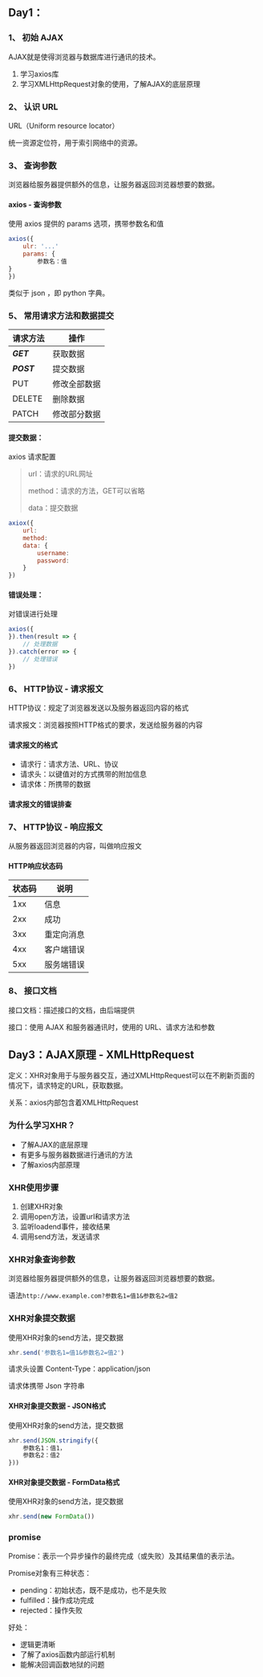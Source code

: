 ## Day1：

### 1、 初始 AJAX

AJAX就是使得浏览器与数据库进行通讯的技术。

1. 学习axios库
2. 学习XMLHttpRequest对象的使用，了解AJAX的底层原理

### 2、 认识 URL

URL（Uniform resource locator）

统一资源定位符，用于索引网络中的资源。

### 3、 查询参数

浏览器给服务器提供额外的信息，让服务器返回浏览器想要的数据。

#### axios - 查询参数

使用 axios 提供的 params 选项，携带参数名和值

```javaScript
axios({
	ulr: '...'
	params: {
		参数名：值
}
})
```

类似于 json ，即 python 字典。

### 5、 常用请求方法和数据提交

| 请求方法 | 操作         |
| ---------- | -------------- |
| ***GET***         | 获取数据     |
| ***POST***         | 提交数据     |
| PUT      | 修改全部数据 |
| DELETE   | 删除数据     |
| PATCH    | 修改部分数据 |

#### 提交数据：

axios 请求配置

> url：请求的URL网址
>
> method：请求的方法，GET可以省略
>
> data：提交数据

```JavaScript
axiox({
	url:
	method:
	data: {
		username:
		password:
	}
})
```

#### 错误处理：

对错误进行处理

```JavaScript
axios({
}).then(result => {
	// 处理数据
}).catch(error => {
	// 处理错误
})
```

### 6、 HTTP协议 - 请求报文

HTTP协议：规定了浏览器发送以及服务器返回内容的格式

请求报文：浏览器按照HTTP格式的要求，发送给服务器的内容

#### 请求报文的格式

* 请求行：请求方法、URL、协议
* 请求头：以键值对的方式携带的附加信息
* 请求体：所携带的数据

#### 请求报文的错误排查

### 7、 HTTP协议 - 响应报文

从服务器返回浏览器的内容，叫做响应报文

#### HTTP响应状态码

| 状态码 | 说明       |
| -------- | ------------ |
| 1xx    | 信息       |
| 2xx    | 成功       |
| 3xx    | 重定向消息 |
| 4xx    | 客户端错误 |
| 5xx    | 服务端错误 |

### 8、 接口文档

接口文档：描述接口的文档，由后端提供

接口：使用 AJAX 和服务器通讯时，使用的 URL、请求方法和参数

## Day3：AJAX原理 - XMLHttpRequest

定义：XHR对象用于与服务器交互，通过XMLHttpRequest可以在不刷新页面的情况下，请求特定的URL，获取数据。

关系：axios内部包含着XMLHttpRequest

### 为什么学习XHR？

- 了解AJAX的底层原理
- 有更多与服务器数据进行通讯的方法
- 了解axios内部原理

### XHR使用步骤

1. 创建XHR对象
1. 调用open方法，设置url和请求方法
1. 监听loadend事件，接收结果
1. 调用send方法，发送请求

### XHR对象查询参数

浏览器给服务器提供额外的信息，让服务器返回浏览器想要的数据。

语法`http://www.example.com?参数名1=值1&参数名2=值2`

### XHR对象提交数据

使用XHR对象的send方法，提交数据

```JavaScript
xhr.send('参数名1=值1&参数名2=值2')

```

请求头设置 Content-Type：application/json

请求体携带 Json 字符串

#### XHR对象提交数据 - JSON格式

使用XHR对象的send方法，提交数据

```JavaScript
xhr.send(JSON.stringify({
	参数名1：值1，
	参数名2：值2
}))
```

#### XHR对象提交数据 - FormData格式

使用XHR对象的send方法，提交数据

```JavaScript
xhr.send(new FormData())
```

### promise

Promise：表示一个异步操作的最终完成（或失败）及其结果值的表示法。

Promise对象有三种状态：

- pending：初始状态，既不是成功，也不是失败
- fulfilled：操作成功完成
- rejected：操作失败

好处：

- 逻辑更清晰
- 了解了axios函数内部运行机制
- 能解决回调函数地狱的问题

